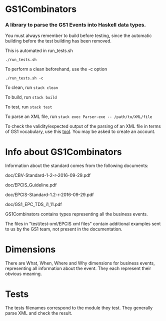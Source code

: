 # GS1Combinators

### A library to parse the GS1 Events into Haskell data types.

You must always remember to build before testing, since the automatic building before the test building has been removed.

This is automated in run_tests.sh

`./run_tests.sh`

To perform a clean beforehand, use the -c option

`./run_tests.sh -c`

To clean, run `stack clean`

To build, run `stack build`

To test, run `stack test`

To parse an XML file, run `stack exec Parser-exe -- /path/to/XML/file`

To check the validity/expected output of the parsing of an XML file in terms of GS1 vocabulary,
use this [tool](http://www.vizworkbench.com/ui/dataset/).
You  may be asked to create an account.

# Info about GS1Combinators

Information about the standard comes from the following documents:

doc/CBV-Standard-1-2-r-2016-09-29.pdf

doc/EPCIS_Guideline.pdf

doc/EPCIS-Standard-1.2-r-2016-09-29.pdf

doc/GS1_EPC_TDS_i1_11.pdf

GS1Combinators contains types representing all the business events.

The files in "test/test-xml/EPCIS xml files" contain additional examples sent to us by the GS1 team, not present in the documentation.

# Dimensions

There are What, When, Where and Why dimensions for business events, representing all information about the event. They each represent their obvious meaning.

# Tests

The tests filenames correspond to the module they test. They generally parse XML and check the result.